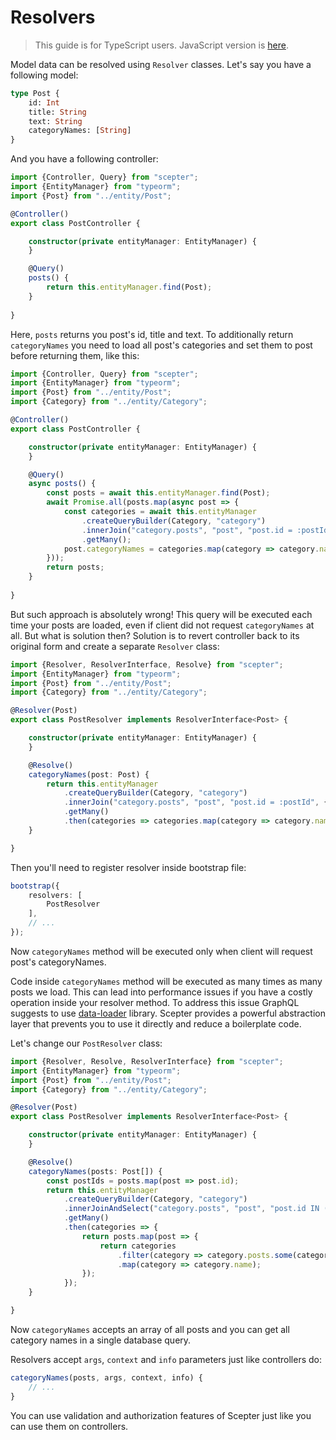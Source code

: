 # Resolvers

> This guide is for TypeScript users. JavaScript version is [here](../javascript/resolvers.md).

Model data can be resolved using `Resolver` classes. 
Let's say you have a following model:

```graphql
type Post {
    id: Int
    title: String
    text: String
    categoryNames: [String]
}
```

And you have a following controller:

```typescript
import {Controller, Query} from "scepter";
import {EntityManager} from "typeorm";
import {Post} from "../entity/Post";

@Controller()
export class PostController {

    constructor(private entityManager: EntityManager) {
    }

    @Query()
    posts() {
        return this.entityManager.find(Post);
    }
    
}
```

Here, `posts` returns you post's id, title and text.
To additionally return `categoryNames` you need to load all post's categories and set them to post before returning them,
like this: 

```typescript
import {Controller, Query} from "scepter";
import {EntityManager} from "typeorm";
import {Post} from "../entity/Post";
import {Category} from "../entity/Category";

@Controller()
export class PostController {

    constructor(private entityManager: EntityManager) {
    }

    @Query()
    async posts() {
        const posts = await this.entityManager.find(Post);
        await Promise.all(posts.map(async post => {
            const categories = await this.entityManager
                .createQueryBuilder(Category, "category")
                .innerJoin("category.posts", "post", "post.id = :postId", { postId: post.id })
                .getMany();
            post.categoryNames = categories.map(category => category.name);
        }));
        return posts;
    }
    
}
```

But such approach is absolutely wrong! This query will be executed each time your posts are loaded, 
even if client did not request `categoryNames` at all. 
But what is solution then? 
Solution is to revert controller back to its original form and create a separate `Resolver` class:

```typescript
import {Resolver, ResolverInterface, Resolve} from "scepter";
import {EntityManager} from "typeorm";
import {Post} from "../entity/Post";
import {Category} from "../entity/Category";

@Resolver(Post)
export class PostResolver implements ResolverInterface<Post> {

    constructor(private entityManager: EntityManager) {
    }

    @Resolve()
    categoryNames(post: Post) {
        return this.entityManager
            .createQueryBuilder(Category, "category")
            .innerJoin("category.posts", "post", "post.id = :postId", { postId: post.id })
            .getMany()
            .then(categories => categories.map(category => category.name));
    }

}
```

Then you'll need to register resolver inside bootstrap file:

```typescript
bootstrap({
    resolvers: [
        PostResolver
    ],
    // ...
});
```

Now `categoryNames` method will be executed only when client will request post's categoryNames.

Code inside `categoryNames` method will be executed as many times as many posts we load.
This can lead into performance issues if you have a costly operation inside your resolver method.
To address this issue GraphQL suggests to use [data-loader](https://github.com/facebook/dataloader) library.
Scepter provides a powerful abstraction layer that prevents you to use it directly and reduce a boilerplate code.

Let's change our `PostResolver` class:

```typescript
import {Resolver, Resolve, ResolverInterface} from "scepter";
import {EntityManager} from "typeorm";
import {Post} from "../entity/Post";
import {Category} from "../entity/Category";

@Resolver(Post)
export class PostResolver implements ResolverInterface<Post> {

    constructor(private entityManager: EntityManager) {
    }

    @Resolve()
    categoryNames(posts: Post[]) {
        const postIds = posts.map(post => post.id);
        return this.entityManager
            .createQueryBuilder(Category, "category")
            .innerJoinAndSelect("category.posts", "post", "post.id IN (:...postIds)", { postIds })
            .getMany()
            .then(categories => {
                return posts.map(post => {
                    return categories
                        .filter(category => category.posts.some(categoryPost => categoryPost.id === post.id))
                        .map(category => category.name);
                });
            });
    }

}
```

Now `categoryNames` accepts an array of all posts and you can get all category names in a single database query.

Resolvers accept `args`, `context` and `info` parameters just like controllers do:

```typescript
categoryNames(posts, args, context, info) {
    // ...
}
```

You can use validation and authorization features of Scepter just like you can use them on controllers.